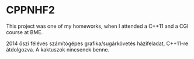 # CPPNHF2

This project was one of my homeworks, when I attended a C++11 and a CGI course at BME.

2014 őszi féléves számítógépes grafika/sugárkövetés házifeladat, C++11-re átdolgozva. A kaktuszok nincsenek benne.
